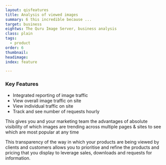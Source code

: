```yaml
---
layout: qisfeatures
title: Analysis of viewed images
summary: 6 this incredible because ...
target: business
eightws: The Quru Image Server, business analysis
class: plain
tags:
  - product
order: 6
thumbnail:
headimage:
index: feature

---
```


### Key Features

+ Integrated reporting of image traffic
+ View overall image traffic on site
+ View individual  traffic on site
+ Track and see number of requests hourly

This gives you and your marketing team the advantages of absolute visibility of which images are trending across multiple pages & sites to see which are most popular at any time

This transparency of the way in which your products are being viewed by clients and customers allows you to prioritise and refine the products and pricing that you display to leverage sales, downloads and  requests for information.
